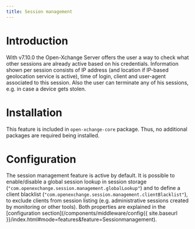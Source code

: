 ```yaml
---
title: Session management
---
```


# Introduction
With v7.10.0 the Open-Xchange Server offers the user a way to check what other sessions are already active based on his credentials. Information shown per session consists of IP address (and location if IP-based geolocation service is active), time of login, client and user-agent associated to this session. Also the user can terminate any of his sessions, e.g. in case a device gets stolen.

# Installation
This feature is included in ``open-xchange-core`` package. Thus, no additional packages are required being installed.

# Configuration
The session management feature is active by default. It is possible to enable/disable a global session lookup in session storage (`"com.openexchange.session.management.globalLookup"`) and to define a client blacklist (`"com.openexchange.session.management.clientBlacklist"`), to exclude clients from session listing (e.g. administrative sessions created by monitoring or other tools). Both properties are explained in the [configuration section](/components/middleware/config{{ site.baseurl }}/index.html#mode=features&feature=Sessionmanagement).
